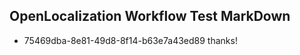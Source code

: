 ## OpenLocalization Workflow Test MarkDown
* 75469dba-8e81-49d8-8f14-b63e7a43ed89 thanks!

<!--HONumber=Jul16_HO3-->


